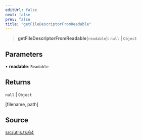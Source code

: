 ```yaml
---
editUrl: false
next: false
prev: false
title: "getFileDescriptorFromReadable"
---
```


> **getFileDescriptorFromReadable**(`readable`): `null` \| `Object`

## Parameters

• **readable**: `Readable`

## Returns

`null` \| `Object`

[filename, path]

## Source

[src/utils.ts:64](https://github.com/eddienubes/sagetest/blob/e842b4f/src/utils.ts#L64)
